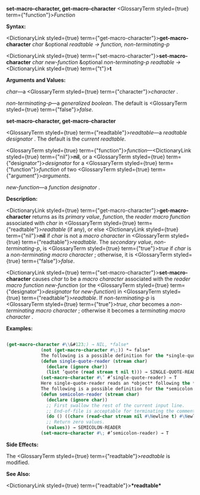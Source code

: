 **set-macro-character, get-macro-character** <GlossaryTerm styled={true} term={"function"}><i>Function</i></GlossaryTerm> 



**Syntax:** 



<DictionaryLink styled={true} term={"get-macro-character"}><b>get-macro-character</b></DictionaryLink> *char* &amp;optional *readtable → function, non-terminating-p* 



<DictionaryLink styled={true} term={"set-macro-character"}><b>set-macro-character</b></DictionaryLink> *char new-function* &amp;optional *non-terminating-p readtable →* <DictionaryLink styled={true} term={"t"}><b>t</b></DictionaryLink> 



**Arguments and Values:** 



*char*—a <GlossaryTerm styled={true} term={"character"}><i>character</i></GlossaryTerm> . 



*non-terminating-p*—a *generalized boolean*. The default is <GlossaryTerm styled={true} term={"false"}><i>false</i></GlossaryTerm>. 







 



 



**set-macro-character, get-macro-character** 



<GlossaryTerm styled={true} term={"readtable"}><i>readtable</i></GlossaryTerm>—a *readtable designator* . The default is the *current readtable*. 



<GlossaryTerm styled={true} term={"function"}><i>function</i></GlossaryTerm>—<DictionaryLink styled={true} term={"nil"}><b>nil</b></DictionaryLink>, or a <GlossaryTerm styled={true} term={"designator"}><i>designator</i></GlossaryTerm> for a <GlossaryTerm styled={true} term={"function"}><i>function</i></GlossaryTerm> of two <GlossaryTerm styled={true} term={"argument"}><i>arguments</i></GlossaryTerm>. 



*new-function*—a *function designator* . 



**Description:** 



<DictionaryLink styled={true} term={"get-macro-character"}><b>get-macro-character</b></DictionaryLink> returns as its *primary value*, *function*, the *reader macro function* associated with *char* in <GlossaryTerm styled={true} term={"readtable"}><i>readtable</i></GlossaryTerm> (if any), or else <DictionaryLink styled={true} term={"nil"}><b>nil</b></DictionaryLink> if *char* is not a *macro character* in <GlossaryTerm styled={true} term={"readtable"}><i>readtable</i></GlossaryTerm>. The *secondary value*, *non-terminating-p*, is <GlossaryTerm styled={true} term={"true"}><i>true</i></GlossaryTerm> if *char* is a *non-terminating macro character* ; otherwise, it is <GlossaryTerm styled={true} term={"false"}><i>false</i></GlossaryTerm>. 



<DictionaryLink styled={true} term={"set-macro-character"}><b>set-macro-character</b></DictionaryLink> causes *char* to be a *macro character* associated with the *reader macro function new-function* (or the <GlossaryTerm styled={true} term={"designator"}><i>designator</i></GlossaryTerm> for *new-function*) in <GlossaryTerm styled={true} term={"readtable"}><i>readtable</i></GlossaryTerm>. If *non-terminating-p* is <GlossaryTerm styled={true} term={"true"}><i>true</i></GlossaryTerm>, *char* becomes a *non-terminating macro character* ; otherwise it becomes a *terminating macro character* . 



**Examples:**
```lisp

(get-macro-character #\\&#123;) → NIL, *false* 
		     (not (get-macro-character #\;)) *→ false* 
		     The following is a possible definition for the *single-quote reader macro* in *standard syntax* : 
		     (defun single-quote-reader (stream char) 
		       (declare (ignore char)) 
		       (list ’quote (read stream t nil t))) → SINGLE-QUOTE-READER 
		     (set-macro-character #\’ #’single-quote-reader) → T 
		     Here single-quote-reader reads an *object* following the *single-quote* and returns a *list* of **quote** and that *object*. The *char* argument is ignored. 
		     The following is a possible definition for the *semicolon reader macro* in *standard syntax* : 
		     (defun semicolon-reader (stream char) 
		       (declare (ignore char)) 
		       ;; First swallow the rest of the current input line. 
		       ;; End-of-file is acceptable for terminating the comment. 
		       (do () ((char= (read-char stream nil #\Newline t) #\Newline))) 
		       ;; Return zero values. 
		       (values)) → SEMICOLON-READER 
		     (set-macro-character #\; #’semicolon-reader) → T 

```
**Side Effects:** 



The <GlossaryTerm styled={true} term={"readtable"}><i>readtable</i></GlossaryTerm> is modified. 



**See Also:** 



<DictionaryLink styled={true} term={"readtable"}><b>\*readtable\*</b></DictionaryLink> 







 



 



